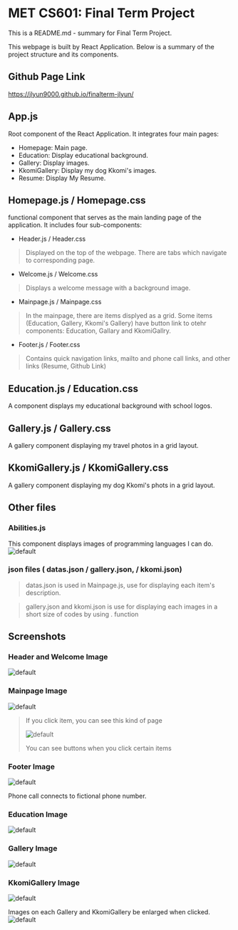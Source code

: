 # **MET CS601: Final Term Project**
This is a README.md - summary for Final Term Project.

This webpage is built by React Application. Below is a summary of the project structure and its components.

## Github Page Link
https://jlyun9000.github.io/finalterm-jlyun/

## App.js
Root component of the React Application. It integrates four main pages:
+ Homepage: Main page.
+ Education: Display educational background.
+ Gallery: Display images.
+ KkomiGallery: Display my dog Kkomi's images.
+ Resume: Display My Resume.


## Homepage.js / Homepage.css
functional component that serves as the main landing page of the application. It includes four sub-components:

+ Header.js / Header.css
> Displayed on the top of the webpage. There are tabs which navigate to corresponding page.
+ Welcome.js / Welcome.css
> Displays a welcome message with a background image.
+ Mainpage.js / Mainpage.css
> In the mainpage, there are items displyed as a grid. Some items (Education, Gallery, Kkomi's Gallery) have button link to otehr components: Education, Gallary and KkomiGallry.
+ Footer.js / Footer.css
> Contains quick navigation links, mailto and phone call links, and other links (Resume, Github Link)


## Education.js / Education.css
A component displays my educational background with school logos.

## Gallery.js / Gallery.css
A gallery component displaying my travel photos in a grid layout.

## KkomiGallery.js / KkomiGallery.css
A gallery component displaying my dog Kkomi's phots in a grid layout.


## Other files
### Abilities.js
This component displays images of programming languages I can do.
![default](./readmeIMG/abilities.png)


### json files ( datas.json / gallery.json, / kkomi.json)

> datas.json is used in Mainpage.js, use for displaying each item's description.

> gallery.json and kkomi.json is use for displaying each images in a short size of codes by using . function

## Screenshots
### Header and Welcome Image 
![default](./readmeIMG/header_welcome.png)

### Mainpage Image 
![default](./readmeIMG/mainpage.png)
> If you click item, you can see this kind of page
>
>![default](./readmeIMG/item_click.png)
>
>You can see buttons when you click certain items

### Footer Image
![default](./readmeIMG/footer.png)

Phone call connects to fictional phone number.

### Education Image
![default](./readmeIMG/education.png)

### Gallery Image
![default](./readmeIMG/gallary.png)


### KkomiGallery Image
![default](./readmeIMG/kkomigallary.png)

Images on each Gallery and KkomiGallery be enlarged when clicked.
![default](./readmeIMG/expand.jpg)